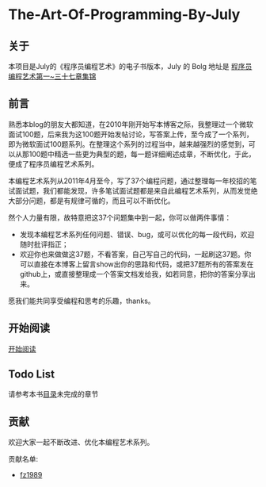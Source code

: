 The-Art-Of-Programming-By-July
==============================

## 关于
本项目是July的《程序员编程艺术》的电子书版本，July 的 Bolg 地址是 [程序员编程艺术第一~三十七章集锦](http://blog.csdn.net/v_july_v/article/details/17303459)

## 前言

熟悉本blog的朋友大都知道，在2010年刚开始写本博客之际，我整理过一个微软面试100题，后来我为这100题开始发帖讨论，写答案上传，至今成了一个系列，即为微软面试100题系列。在整理这个系列的过程当中，越来越强烈的感觉到，可以从那100题中精选一些更为典型的题，每一题详细阐述成章，不断优化，于此，便成了程序员编程艺术系列。

本编程艺术系列从2011年4月至今，写了37个编程问题，通过整理每一年校招的笔试面试题，我们都能发现，许多笔试面试题都是来自此编程艺术系列，从而发觉绝大部分问题，都是有规律可循的，而且可以不断优化。

然个人力量有限，故特意把这37个问题集中到一起，你可以做两件事情：

   - 发现本编程艺术系列任何问题、错误、bug，或可以优化的每一段代码，欢迎随时批评指正；
   - 欢迎你也来做做这37题，不看答案，自己写自己的代码，一起刷这37题。你可以直接在本博客上留言show出你的思路和代码，或把37题所有的答案发在github上，或直接整理成一个答案文档发给我，如若同意，把你的答案分享出来。
 
 
愿我们能共同享受编程和思考的乐趣，thanks。


## 开始阅读

[开始阅读](<https://github.com/nateriver520/The-Art-Of-Programming-By-July/blob/master/ebook/preface.md>)

## Todo List

请参考本书[目录](<https://github.com/nateriver520/The-Art-Of-Programming-By-July/blob/master/ebook/preface.md>)未完成的章节

## 贡献

欢迎大家一起不断改进、优化本编程艺术系列。

贡献名单:

* [fz1989](https://github.com/fz1989)





